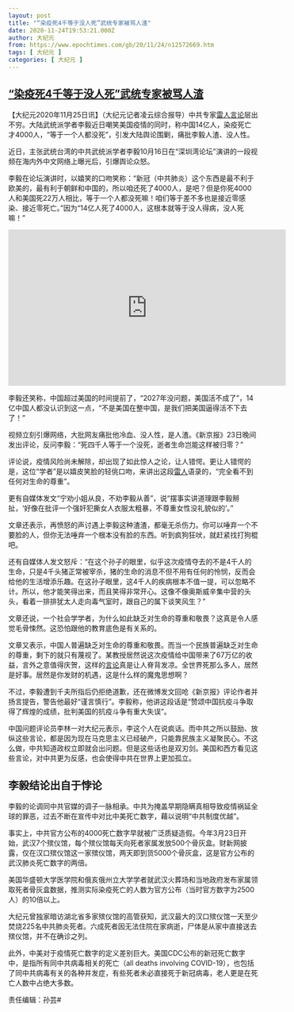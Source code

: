```yaml
---
layout: post
title: "“染疫死4千等于没人死”武统专家被骂人渣"
date: 2020-11-24T19:53:21.000Z
author: 大纪元
from: https://www.epochtimes.com/gb/20/11/24/n12572669.htm
tags: [ 大纪元 ]
categories: [ 大纪元 ]
---
```

<!--1606247601000-->
[“染疫死4千等于没人死”武统专家被骂人渣](https://www.epochtimes.com/gb/20/11/24/n12572669.htm)
------

<div>
<p>【大纪元2020年11月25日讯】（大纪元记者凌云综合报导）中共专家<a href="https://www.epochtimes.com/gb/tag/%E9%9B%B7%E4%BA%BA.html">雷人</a><a href="https://www.epochtimes.com/gb/tag/%E8%A8%80%E8%AE%BA.html">言论</a>层出不穷。大陆武统派学者李毅近日嘲笑美国疫情的同时，称中国14亿人，染疫死亡才4000人，“等于一个人都没死”，引发大陆舆论围剿，痛批李毅人渣、没人性。</p><p>近日，主张武统台湾的中共武统派学者李毅10月16日在“深圳湾论坛”演讲的一段视频在海内外中文网络上曝光后，引爆舆论众怒。</p><p>李毅在论坛演讲时，以嬉笑的口吻笑称：“新冠（中共肺炎）这个东西是最不利于欧美的，最有利于朝鲜和中国的，所以咱还死了4000人，是吧？但是你死4000人和美国死22万人相比，等于一个人都没死嘛！咱们等于差不多也是接近零感染、接近零死亡。”因为“14亿人死了4000人，这根本就等于没人得病，没人死嘛！”</p><p><iframe src="https://www.youtube.com/embed/9iaghBDvItk" width="560" height="315" frameborder="0" allowfullscreen="allowfullscreen" data-mce-fragment="1"></iframe></p><p>李毅还笑称，中国超过美国的时间提前了，“2027年没问题，美国活不成了”，14亿中国人都没认识到这一点，“不是美国在整中国，是我们把美国逼得活不下去了！”</p><p>视频立刻引爆网络，大批网友痛批他冷血、没人性，是人渣。《新京报》23日晚间发出评论，反问李毅：“死四千人等于一个没死，逝者生命岂能这样被归零？”</p><p>评论说，疫情风险尚未解除，却出现了如此惊人之论，让人错愕。更让人错愕的是，这位“学者”是以嬉皮笑脸的轻佻口吻，来讲出这段<a href="https://www.epochtimes.com/gb/tag/%E9%9B%B7%E4%BA%BA.html">雷人</a>语录的，“完全看不到任何对生命的尊重”。</p><p>更有自媒体发文“宁劝小姐从良，不劝李毅从善”，说“摆事实讲道理跟李毅掰扯，‘好像在批评一个强奸犯撕女人衣服太粗暴，不尊重女性没礼貌似的’。”</p><p>文章还表示，再愤怒的声讨遇上李毅这种渣渣，都毫无杀伤力。你可以唾弃一个不要脸的人，但你无法唾弃一个根本没有脸的东西。听到疯狗狂吠，就赶紧找打狗棍吧。</p><p>还有自媒体人发文怒斥：“在这个孙子的眼里，似乎这次疫情夺去的不是4千人的生命，只是4千头猪正常被宰杀，猪的生命的消息不但不用有任何的怜悯，反而会给他的生活增添乐趣。在这孙子眼里，这4千人的疾病根本不值一提，可以忽略不计。所以，他才能笑得出来，而且笑得非常开心。这像不像奥斯威辛集中营的头头，看着一排排犹太人走向毒气室时，跟自己的属下谈笑风生？”</p><p>文章还说，一个社会学学者，为什么如此缺乏对生命的尊重和敬畏？这真是令人感觉毛骨悚然。这恐怕跟他的教育底色是有关系的。</p><p>文章又表示，中国人普遍缺乏对生命的尊重和敬畏。而当一个民族普遍缺乏对生命的尊重，剩下的就只有蔑视了。某教授居然说这次疫情给中国带来了67万亿的收益，言外之意值得庆贺，这样的<a href="https://www.epochtimes.com/gb/tag/%E8%A8%80%E8%AE%BA.html">言论</a>真是让人脊背发凉。全世界死那么多人，居然是好事。居然是你发财的机遇，这是什么样的魔鬼思想啊？</p><p>不过，李毅遭到千夫所指后仍拒绝道歉，还在微博发文回呛《新京报》评论作者并扬言提告，警告他最好“谨言慎行”。李毅称，他讲这段话是“赞颂中国抗疫斗争取得了辉煌的成绩，批判美国的抗疫斗争有重大失误”。</p><p>中国问题评论员李林一对大纪元表示，李这个人在说疯话。而中共之所以鼓励、放纵这些言论，都是因为现在马克思主义已经破产，只能靠民族主义凝聚民心。不这么做，中共知道政权立即就会出问题。但是这些话也是双刃剑。美国和西方看见这些言论，对中共更为反感，也会使得中共在世界上更加孤立。</p><h2>李毅结论出自于悖论</h2><p>李毅的论调同中共官媒的调子一脉相承。中共为掩盖早期隐瞒真相导致疫情祸延全球的罪恶，过去不断在宣传中对比中美死亡数字，藉以说明“中共制度优越”。</p><p>事实上，中共官方公布的4000死亡数字早就被广泛质疑造假。今年3月23日开始，武汉7个殡仪馆，每个殡仪馆每天向死者家属发放500个骨灰盒。财新网披露，仅在汉口殡仪馆这一家殡仪馆，两天即到货5000个骨灰盒，这是官方公布的武汉肺炎死亡数字的两倍。</p><p>美国华盛顿大学医学院和俄亥俄州立大学学者就武汉火葬场和当地政府发布家属领取死者骨灰盒数据，推测实际染疫死亡的人数为官方公布（当时官方数字为2500人）的10倍以上。</p><p>大纪元曾独家暗访湖北省多家殡仪馆的高管获知，武汉最大的汉口殡仪馆一天至少焚烧225名中共肺炎死者。六成死者因无法住院在家病逝，尸体是从家中直接送去殡仪馆，并不在确诊之列。</p><p>此外，中美对于疫情死亡数字的定义差别巨大。美国CDC公布的新冠死亡数字中，是指所有同中共病毒相关的死亡（all deaths involving COVID-19），也包括了同中共病毒有关的各种并发症，有些死者未必直接死于新冠病毒，老人更是在死亡人数中占绝大多数。</p><p>责任编辑：孙芸#</p>
</div>
